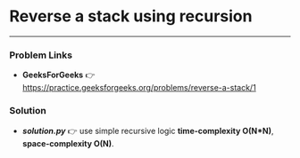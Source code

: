 # Reverse a stack using recursion

---

### Problem Links
- **__GeeksForGeeks__** :point_right: https://practice.geeksforgeeks.org/problems/reverse-a-stack/1

### Solution
- **_solution.py_** :point_right: use simple recursive logic **time-complexity O(N*N)**, **space-complexity O(N)**.
